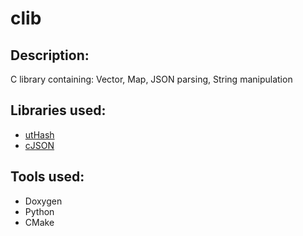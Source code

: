 # clib

## Description:
C library containing: Vector, Map, JSON parsing, String manipulation

## Libraries used:
* [utHash](https://troydhanson.github.io/uthash/)
* [cJSON](https://github.com/DaveGamble/cJSON)

## Tools used:
* Doxygen
* Python
* CMake
